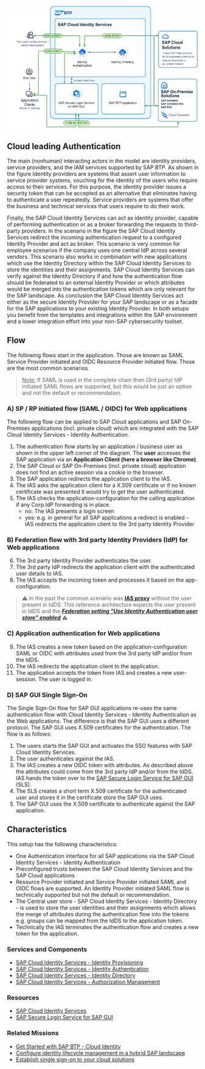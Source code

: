 <!-- dc-ref-arch-metadata : 
    {
        "id": "ref-arch-cloud-leading-authentication",
        "name": "Cloud leading Authentication",
        "shortDescription": "This reference architecture describes the authentication flows for SAP applications via the SAP Cloud Identity Services - Identity Authentication.",
        "archDiagramLink": "images/SAP_IAM_SD_AuthN_2024.png",
        "tags": "Integration , sap integration , identity, identity access management, iam, IAM, BTP IAM, user management, user, access, authorization, Cloud Identity, SAP Cloud Identity, IAS, IPS, IDDS, IdDS, AMS, authorization management",
        "category": "Security"
    }
dc-ref-arch-metadata  -->
<picture>
 <source media="(prefers-color-scheme: dark)" srcset="./images/SAP_IAM_SD_AuthN_2024.png">
 <source media="(prefers-color-scheme: light)" srcset="./images/SAP_IAM_SD_AuthN_2024.png">
 <img alt="Cloud driven AuthN" src="./images/SAP_IAM_SD_AuthN_2024.png">
</picture>
<!-- dc-ref-arch-detail-page-start -->

## **Cloud leading Authentication**

The main (nonhuman) interacting actors in the model are identity providers, service providers, and the IAM services supported by SAP BTP. As shown in the figure Identity providers are systems that assert user information to service provider systems, vouching for the identity of the users who require access to their services. For this purpose, the identity provider issues a security token that can be accepted as an alternative that eliminates having to authenticate a user repeatedly. Service providers are systems that offer the business and technical services that users require to do their work. 

Finally, the SAP Cloud Identity Services can act as identity provider, capable of performing authentication or as a broker forwarding the requests to third-party providers. 
In the scenario in the figure the SAP Cloud Identity Services redirect the incoming authentication request to a configured Identity Provider and act as broker. This scenario is very common for employee scenarios if the company uses one central IdP across several vendors. This scenario also works in combination with new applications which use the Identity Directory within the SAP Cloud Identity Services to store the identities and their assignments. SAP Cloud Identity Services can verify against the Identity Directory if and how the authentication flow should be federated to an external Identity Provider or which attributes would be merged into the authentication tokens which are only relevant for the SAP landscape.
As conclusion the SAP Cloud Identity Services act either as the secure Identity Provider for your SAP landscape or as a facade for the SAP applications to your existing Identity Provider. In both setups you benefit from the templates and integrations within the SAP environment and a lower integration effort into your non-SAP cybersecurity toolset.

## Flow

The following flows start in the application. Those are known as SAML Service Provider initiated and OIDC Resource Provider initiated flow. Those are the most common scenarios.

> <ins>Note:</ins> If SAML is used in the complete chain then  (3rd party) IdP initiated SAML flows  are supported,  but this would be just an option and not the default or recommendation.

### A) SP / RP initiated flow (SAML / OIDC) for Web applications

The following flow can be applied to SAP Cloud applications and SAP On-Premises applications (incl. private cloud) which are integrated with the SAP Cloud Identity Services - Identity Authentication.

1. The authentication flow starts by an application / business user as shown in the upper left corner of the diagram. The **user** accesses the SAP application via an **Application Client (here a browser like Chrome)**.
2. The SAP Cloud or SAP On-Premises (incl. private cloud) application does not find an active session via a cookie in the browser.
3. The SAP application redirects the application client to the IAS.
4. The IAS asks the application client for a X.509 certificate or if no known certificate was presented it would try to get the user authenticated.
5. The IAS checks the application-configuration for the calling application if any Corp.IdP forwarding is in place.
    - no: The IAS presents a login screen
    - yes: e.g. in general for all SAP applications a redirect is enabled - IAS redirects the application client to the 3rd party Identity Provider

### B) Federation flow with 3rd party Identity Providers (IdP) for Web applications

6. The 3rd party Identity Provider authenticates the user.
7. The 3rd party IdP redirects the application client with the authenticated user details to IAS.
8. The IAS accepts the incoming token and processes it based on the app-configuration.
> :warning: In the past the common scenario was [**IAS proxy**](https://help.sap.com/docs/identity-authentication/identity-authentication/corporate-identity-providers?locale=en-US) without the user present in IdDS. This reference architecture expects the user present in IdDS and the [***Federation setting "Use Identity Authentication user store" enabled***](https://help.sap.com/docs/identity-authentication/identity-authentication/corp-idp-configure-identity-federation?locale=en-US#context) :warning:

### C) Application authentication for Web applications

9. The IAS creates a new token based on the application-configuration SAML or OIDC with attributes used from the 3rd party IdP and/or from the IdDS.
10. The IAS redirects the application client to the application.
11. The application accepts the token from IAS and creates a new user-session. The user is logged in.

### D) SAP GUI Single Sign-On

The Single Sign-On flow for SAP GUI applications re-uses the same authentication flow with Cloud Identity Services - Identity Authentication as the Web applications. The difference is that the SAP GUI uses a different protocol. The SAP GUI uses X.509 certificates for the authentication. The flow is as follows:

1. The users starts the SAP GUI and activates the SSO features with SAP Cloud Identity Services.
2. The user authenticates against the IAS.
3. The IAS creates a new OIDC token with attributes. As described above the attributes could come from the 3rd party IdP and/or from the IdDS. IAS hands the token over to the [SAP Secure Login Service for SAP GUI](https://help.sap.com/sls) (SLS). 
4. The SLS creates a short term X.509 certificate for the authenticated user and stores it in the certificate store the SAP GUI uses.
5. The SAP GUI uses the X.509 certificate to authenticate against the SAP application.


## Characteristics

This setup has the following characteristics:
- One Authentication interface for all SAP applications via the SAP Cloud Identity Services - Identity Authentication
- Preconfigured trusts between the SAP Cloud Identity Services and the SAP Cloud applications
- Resource Provider initiated and Service Provider initiated SAML and OIDC flows are supported. An Identity Provider initiated SAML flow is technically supported but not the default or recommendation.
- The Central user store - SAP Cloud Identity Services - Identity Directory - is used to store the user identities and their assignments which allows the merge of attributes during the authentication flow into the tokens e.g. groups can be mapped from the IdDS to the application token.
- Technically the IAS terminates the authentication flow and creates a new token for the application. 
<!-- dc-ref-arch-detail-page-end -->

### Services and Components
<!-- dc-ref-arch-services-start -->
- [SAP Cloud Identity Services - Identity Provisioning](https://discovery-center.cloud.sap/serviceCatalog/identity-provisioning?service_plan=sap-cloud-to-sap-cloud&region=all&commercialModel=cloud)
- [SAP Cloud Identity Services - Identity Authentication](https://discovery-center.cloud.sap/serviceCatalog/identity-authentication?region=all)
- [SAP Cloud Identity Services - Identity Directory](https://api.sap.com/api/IdDS_SCIM/overview)
- [SAP Cloud Identity Services - Authorization Management](https://help.sap.com/docs/identity-authentication/identity-authentication/configuring-authorization-policies?version=Cloud)
<!-- dc-ref-arch-services-end -->

### Resources
<!-- dc-ref-arch-resources-start -->
- [SAP Cloud Identity Services](https://help.sap.com/docs/cloud-identity?version=Cloud&locale=en-US)
- [SAP Secure Login Service for SAP GUI](https://help.sap.com/sls)
<!-- dc-ref-arch-resources-end -->

### Related Missions
<!-- dc-ref-arch-related-missions-start -->
- [Get Started with SAP BTP - Cloud Identity](https://discovery-center.cloud.sap/missiondetail/4325/4605/)
- [Configure identity lifecycle management in a hybrid SAP landscape](https://discovery-center.cloud.sap/missiondetail/3116/3152/)
- [Establish single sign-on to your cloud solutions](https://discovery-center.cloud.sap/missiondetail/3114/3151/)
<!-- dc-ref-arch-related-missions-end -->